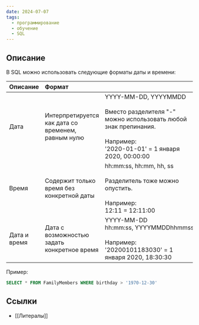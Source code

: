 ```yaml
---
date: 2024-07-07
tags:
  - программирование
  - обучение
  - SQL
---
```


## Описание
В SQL можно использовать следующие форматы даты и времени:

| Описание     | Формат                                             |                                                                                                                                                                   |
| :----------- | :------------------------------------------------- | ----------------------------------------------------------------------------------------------------------------------------------------------------------------- |
| Дата         | Интерпретируется как дата со временем, равным нулю | YYYY-MM-DD, YYYYMMDD  <br>  <br>Вместо разделителя "-" можно использовать любой знак препинания.  <br>  <br>Например:  <br>'2020-01-01' = 1 января 2020, 00:00:00 |
| Время        | Содержит только время без конкретной даты          | hh:mm:ss, hh:mm, hh, ss  <br>  <br>Разделитель тоже можно опустить.  <br>  <br>Например:  <br>12:11 = 12:11:00                                                    |
| Дата и время | Дата с возможностью задать конкретное время        | YYYY-MM-DD hh:mm:ss, YYYYMMDDhhmmss  <br>  <br>Например:  <br>'20200101183030' = 1 января 2020, 18:30:30                                                          |

Пример:
```sql
SELECT * FROM FamilyMembers WHERE birthday > '1970-12-30'
```

## Ссылки
- [[Литералы]]
